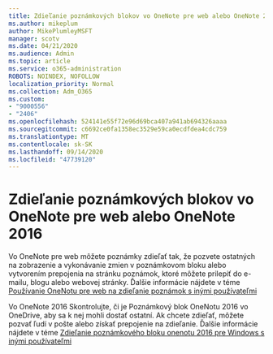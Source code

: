 ```yaml
---
title: Zdieľanie poznámkových blokov vo OneNote pre web alebo OneNote 2016
ms.author: mikeplum
author: MikePlumleyMSFT
manager: scotv
ms.date: 04/21/2020
ms.audience: Admin
ms.topic: article
ms.service: o365-administration
ROBOTS: NOINDEX, NOFOLLOW
localization_priority: Normal
ms.collection: Adm_O365
ms.custom:
- "9000556"
- "2406"
ms.openlocfilehash: 524141e55f72e96d69bca407a941ab694326aaaa
ms.sourcegitcommit: c6692ce0fa1358ec3529e59ca0ecdfdea4cdc759
ms.translationtype: MT
ms.contentlocale: sk-SK
ms.lasthandoff: 09/14/2020
ms.locfileid: "47739120"
---
```

# <a name="share-notebooks-in-onenote-for-the-web-or-onenote-2016"></a>Zdieľanie poznámkových blokov vo OneNote pre web alebo OneNote 2016

Vo OneNote pre web môžete poznámky zdieľať tak, že pozvete ostatných na zobrazenie a vykonávanie zmien v poznámkovom bloku alebo vytvorením prepojenia na stránku poznámok, ktoré môžete prilepiť do e-mailu, blogu alebo webovej stránky. Ďalšie informácie nájdete v téme [Používanie OneNotu pre web na zdieľanie poznámok s inými používateľmi](https://support.office.com/article/D3481FBE-E06C-4883-B7E9-B2EE9F38AED3)

Vo OneNote 2016 Skontrolujte, či je Poznámkový blok OneNotu 2016 vo OneDrive, aby sa k nej mohli dostať ostatní. Ak chcete zdieľať, môžete pozvať ľudí v pošte alebo získať prepojenie na zdieľanie. Ďalšie informácie nájdete v téme [Zdieľanie poznámkového bloku onenotu 2016 pre Windows s inými používateľmi](https://support.office.com/article/d14b6033-7a95-4536-9216-bb0a5e0f8285)